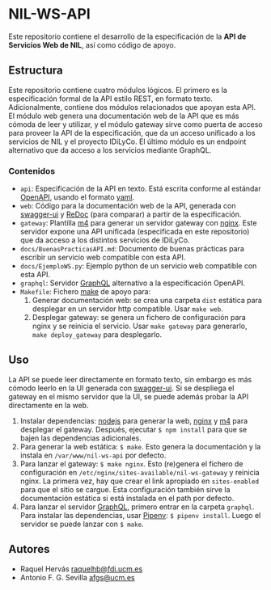 # NIL-WS-API

Este repositorio contiene el desarrollo de la especificación de la **API de
Servicios Web de NIL**, así como código de apoyo.

## Estructura

Este repositorio contiene cuatro módulos lógicos. El primero es la especificación
formal de la API estilo REST, en formato texto. Adicionalmente, contiene dos módulos
relacionados que apoyan esta API. El módulo web genera una documentación web de
la API que es más cómoda de leer y utilizar, y el módulo gateway sirve como puerta
de acceso para proveer la API de la especificación, que da un acceso unificado a
los servicios de NIL y el proyecto IDiLyCo. El último módulo es un endpoint
alternativo que da acceso a los servicios mediante GraphQL.

### Contenidos

- `api`: Especificación de la API en texto. Está escrita conforme al estándar
  [OpenAPI], usando el formato [yaml].
- `web`: Código para la documentación web de la API, generada con [swagger-ui] y
  [ReDoc] (para comparar) a partir de la especificación.
- `gateway`: Plantilla [m4] para generar un servidor gateway con [nginx]. Este
  servidor expone una API unificada (especificada en este repositorio) que da
  acceso a los distintos servicios de IDiLyCo.
- `docs/BuenasPracticasAPI.md`: Documento de buenas prácticas para escribir un
  servicio web compatible con esta API.
- `docs/EjemploWS.py`: Ejemplo python de un servicio web compatible con esta
  API.
- `graphql`: Servidor [GraphQL] alternativo a la especificación OpenAPI.
- `Makefile`: Fichero [make] de apoyo para:
  1. Generar documentación web: se crea una carpeta `dist` estática para
     desplegar en un servidor http compatible. Usar `make web`.
  2. Desplegar gateway: se genera un fichero de configuración para nginx y se
     reinicia el servicio. Usar `make gateway` para generarlo, `make
     deploy_gateway` para desplegarlo.

## Uso

La API se puede leer directamente en formato texto, sin embargo es más cómodo
leerlo en la UI generada con [swagger-ui]. Si se despliega el gateway en el
mismo servidor que la UI, se puede además probar la API directamente en la web.

1. Instalar dependencias: [nodejs] para generar la web, [nginx] y [m4] para
   desplegar el gateway. Después, ejecutar `$ npm install` para que se bajen las
   dependencias adicionales.
2. Para generar la web estática: `$ make`. Esto genera la documentación y la
   instala en `/var/www/nil-ws-api` por defecto.
3. Para lanzar el gateway: `$ make nginx`. Esto (re)genera el fichero de
   configuración en `/etc/nginx/sites-available/nil-ws-gateway` y reinicia
   nginx. La primera vez, hay que crear el link apropiado en `sites-enabled`
   para que el sitio se cargue. Esta configuración también sirve la
   documentación estática si está instalada en el path por defecto.
4. Para lanzar el servidor [GraphQL], primero entrar en la carpeta `graphql`. Para
   instalar las dependencias, usar [Pipenv]: `$ pipenv install`. Luego el
   servidor se puede lanzar con `$ make`.

## Autores

- Raquel Hervás <raquelhb@fdi.ucm.es>
- Antonio F. G. Sevilla <afgs@ucm.es>

[GraphQL]: https://graphql.org/
[m4]: https://www.gnu.org/software/m4/manual/m4.html
[Make]: https://www.gnu.org/software/make/
[nginx]: https://nginx.org/
[nodejs]: https://nodejs.org/en/
[OpenAPI]: https://github.com/OAI/OpenAPI-Specification
[Pipenv]: https://docs.pipenv.org/en/latest/
[ReDoc]: https://github.com/Rebilly/ReDoc
[swagger-ui]: https://swagger.io/tools/swagger-ui/
[yaml]: http://yaml.org/
